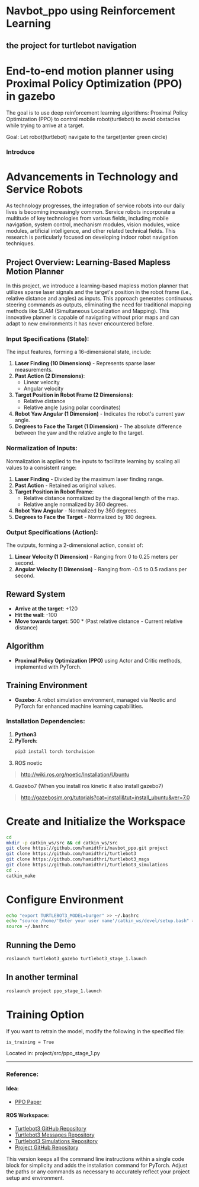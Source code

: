 # Navbot_ppo using Reinforcement Learning

## the project for turtlebot navigation

# End-to-end motion planner using Proximal Policy Optimization (PPO) in gazebo

The goal is to use deep reinforcement learning algorithms: Proximal Policy Optimization (PPO) to control mobile robot(turtlebot) to avoid obstacles while trying to arrive at a target.

Goal: Let robot(turtlebot) navigate to the target(enter green circle)

### Introduce 

# Advancements in Technology and Service Robots

As technology progresses, the integration of service robots into our daily lives is becoming increasingly common. Service robots incorporate a multitude of key technologies from various fields, including mobile navigation, system control, mechanism modules, vision modules, voice modules, artificial intelligence, and other related technical fields. This research is particularly focused on developing indoor robot navigation techniques.

## Project Overview: Learning-Based Mapless Motion Planner

In this project, we introduce a learning-based mapless motion planner that utilizes sparse laser signals and the target's position in the robot frame (i.e., relative distance and angles) as inputs. This approach generates continuous steering commands as outputs, eliminating the need for traditional mapping methods like SLAM (Simultaneous Localization and Mapping). This innovative planner is capable of navigating without prior maps and can adapt to new environments it has never encountered before.

### Input Specifications (State):

The input features, forming a 16-dimensional state, include:

1. **Laser Finding (10 Dimensions)** - Represents sparse laser measurements.
2. **Past Action (2 Dimensions)**:
   - Linear velocity
   - Angular velocity
3. **Target Position in Robot Frame (2 Dimensions)**:
   - Relative distance
   - Relative angle (using polar coordinates)
4. **Robot Yaw Angular (1 Dimension)** - Indicates the robot's current yaw angle.
5. **Degrees to Face the Target (1 Dimension)** - The absolute difference between the yaw and the relative angle to the target.

### Normalization of Inputs:

Normalization is applied to the inputs to facilitate learning by scaling all values to a consistent range:

1. **Laser Finding** - Divided by the maximum laser finding range.
2. **Past Action** - Retained as original values.
3. **Target Position in Robot Frame**:
   - Relative distance normalized by the diagonal length of the map.
   - Relative angle normalized by 360 degrees.
4. **Robot Yaw Angular** - Normalized by 360 degrees.
5. **Degrees to Face the Target** - Normalized by 180 degrees.

### Output Specifications (Action):

The outputs, forming a 2-dimensional action, consist of:

1. **Linear Velocity (1 Dimension)** - Ranging from 0 to 0.25 meters per second.
2. **Angular Velocity (1 Dimension)** - Ranging from -0.5 to 0.5 radians per second.


## Reward System
- **Arrive at the target**: +120
- **Hit the wall**: -100
- **Move towards target**: 500 * (Past relative distance - Current relative distance)

## Algorithm
- **Proximal Policy Optimization (PPO)** using Actor and Critic methods, implemented with PyTorch.

## Training Environment
- **Gazebo**: A robot simulation environment, managed via Neotic and PyTorch for enhanced machine learning capabilities.

### Installation Dependencies:

1. **Python3**
2. **PyTorch**:
   ```bash
   pip3 install torch torchvision

3) ROS noetic

> http://wiki.ros.org/noetic/Installation/Ubuntu

4) Gazebo7 (When you install ros kinetic it also install gazebo7)

> http://gazebosim.org/tutorials?cat=install&tut=install_ubuntu&ver=7.0


# Create and Initialize the Workspace
```bash
cd
mkdir -p catkin_ws/src && cd catkin_ws/src
git clone https://github.com/hamidthri/navbot_ppo.git project
git clone https://github.com/hamidthri/turtlebot3
git clone https://github.com/hamidthri/turtlebot3_msgs
git clone https://github.com/hamidthri/turtlebot3_simulations
cd ..
catkin_make
```


# Configure Environment
```bash
echo "export TURTLEBOT3_MODEL=burger" >> ~/.bashrc
echo "source /home/'Enter your user name'/catkin_ws/devel/setup.bash" >> ~/.bashrc
source ~/.bashrc
```

## Running the Demo
```bash
roslaunch turtlebot3_gazebo turtlebot3_stage_1.launch
```
## In another terminal
```bash
roslaunch project ppo_stage_1.launch
```

# Training Option
If you want to retrain the model, modify the following in the specified file:
```bash
is_training = True
```
Located in: project/src/ppo_stage_1.py

_______________________________________________________

### Reference:

#### Idea:
- [PPO Paper](https://arxiv.org/pdf/1703.00420.pdf)

#### ROS Workspace:
- [Turtlebot3 GitHub Repository](https://github.com/ROBOTIS-GIT/turtlebot3)
- [Turtlebot3 Messages Repository](https://github.com/ROBOTIS-GIT/turtlebot3_msgs)
- [Turtlebot3 Simulations Repository](https://github.com/ROBOTIS-GIT/turtlebot3_simulations)
- [Project GitHub Repository](https://github.com/dranaju/project)


This version keeps all the command line instructions within a single code block for simplicity and adds the installation command for PyTorch. Adjust the paths or any commands as necessary to accurately reflect your project setup and environment.

